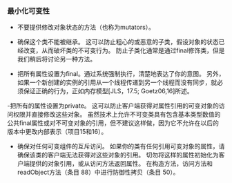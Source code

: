 ### 最小化可变性

- 不要提供修改对象状态的方法（也称为mutators）。

- 确保这个类不能被继承。 这可以防止粗心的或恶意的子类，假设对象的状态已经改变，从而破坏类的不可变行为。 防止子类化通常是通过final修饰类，但是我们稍后将讨论另一种方法。

- 把所有属性设置为final。通过系统强制执行，清楚地表达了你的意图。 另外，如果一个新创建的实例的引用从一个线程传递到另一个线程而没有同步，就必须保证正确的行为，正如内存模型[JLS，17.5; Goetz06,16]所述。

-把所有的属性设置为private。 这可以防止客户端获得对属性引用的可变对象的访问权限并直接修改这些对象。 虽然技术上允许不可变类具有包含基本类型数值的公共final属性或对不可变对象的引用，但不建议这样做，因为它不允许在以后的版本中更改内部表示（项目15和16）。

- 确保对任何可变组件的互斥访问。 如果你的类有任何引用可变对象的属性，请确保该类的客户端无法获得对这些对象的引用。 切勿将这样的属性初始化为客户端提供的对象引用，或从访问方法返回属性。 在构造方法，访问方法和readObject方法（条目 88）中进行防御性拷贝（条目 50）。

